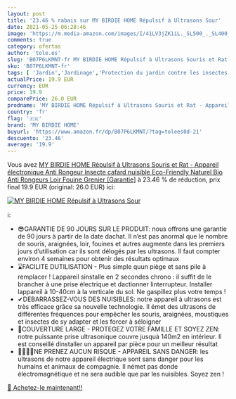 ```yaml
---
layout: post
title: '23.46 % rabais sur MY BIRDIE HOME Répulsif à Ultrasons Sour'
date: 2021-05-25 06:28:46
image: 'https://m.media-amazon.com/images/I/41LV3jZK1iL._SL500_._SL400_.jpg'
comments: true
category: ofertas
author: 'tole.es'
slug: 'B07P6LKMNT-fr MY BIRDIE HOME Répulsif à Ultrasons Souris et Rat -...'
sku: 'B07P6LKMNT-fr'
tags: [ 'Jardin','Jardinage','Protection du jardin contre les insectes','Protection et anti-nuisibles pour jardin','Répulsifs à moustiques','my birdie home', ]
actualPrice: 19.9 EUR
currency: EUR
price: 19.9
comparePrice: 26.0 EUR
prodname: 'MY BIRDIE HOME Répulsif à Ultrasons Souris et Rat - Appareil électronique Anti Rongeur Insecte cafard nuisible Eco-Friendly Naturel Bio Anti Rongeurs Loir Fouine Grenier [Garantie]'
country: 'fr'
flag: '🇫🇷'
brand: 'MY BIRDIE HOME'
buyurl: 'https://www.amazon.fr/dp/B07P6LKMNT/?tag=tolees0d-21'
descuento: '23.46'
average: '19.9'
---
```


Vous avez [MY BIRDIE HOME Répulsif à Ultrasons Souris et Rat - Appareil électronique Anti Rongeur Insecte cafard nuisible Eco-Friendly Naturel Bio Anti Rongeurs Loir Fouine Grenier [Garantie]](https://www.amazon.fr/dp/B07P6LKMNT/?tag=tolees0d-21)  à  23.46 % de réduction, prix final  19.9 EUR (original: 26.0 EUR) ici:

[![MY BIRDIE HOME Répulsif à Ultrasons Sour](https://m.media-amazon.com/images/I/41LV3jZK1iL._SL500_._SL400_.jpg)](https://www.amazon.fr/dp/B07P6LKMNT/?tag=tolees0d-21)

ℹ️:

- 😎GARANTIE DE 90 JOURS SUR LE PRODUIT: nous offrons une garantie de 90 jours à partir de la date dachat. Il n’est pas anormal que le nombre de souris, araignées, loir, fouines et autres augmente dans les premiers jours d’utilisation car ils sont délogés par les ultrasons. Il faut compter environ 4 semaines pour obtenir des résultats optimaux
- ⌛️FACILITE DUTILISATION - Plus simple quun piège et sans pile à remplacer ! Lappareil sinstalle en 2 secondes chrono : il suffit de le brancher à une prise électrique et dactionner linterrupteur. Installer lappareil à 10-40cm à la verticale du sol. Ne gaspillez plus votre temps !
- ✔DEBARRASSEZ-VOUS DES NUISIBLES: notre appareil à ultrasons est très efficace grâce sa nouvelle technologie. Il émet des ultrasons de différentes fréquences pour empêcher les souris, araignées, moustiques et insectes de sy adapter et les forcer à séloigner
- 🏡COUVERTURE LARGE - PROTEGEZ VOTRE FAMILLE ET SOYEZ ZEN: notre puissante prise ultrasonique couvre jusquà 140m2 en intérieur. Il est conseillé dinstaller un appareil par pièce pour un meilleur résultat
- 👨‍👩‍👧‍👦NE PRENEZ AUCUN RISQUE - APPAREIL SANS DANGER: les ultrasons de notre appareil électrique sont sans danger pour les humains et animaux de compagnie. Il német pas donde électromagnétique et ne sera audible que par les nuisibles. Soyez zen !

[🛒 Achetez-le maintenant!!](https://www.amazon.fr/dp/B07P6LKMNT/?tag=tolees0d-21)
